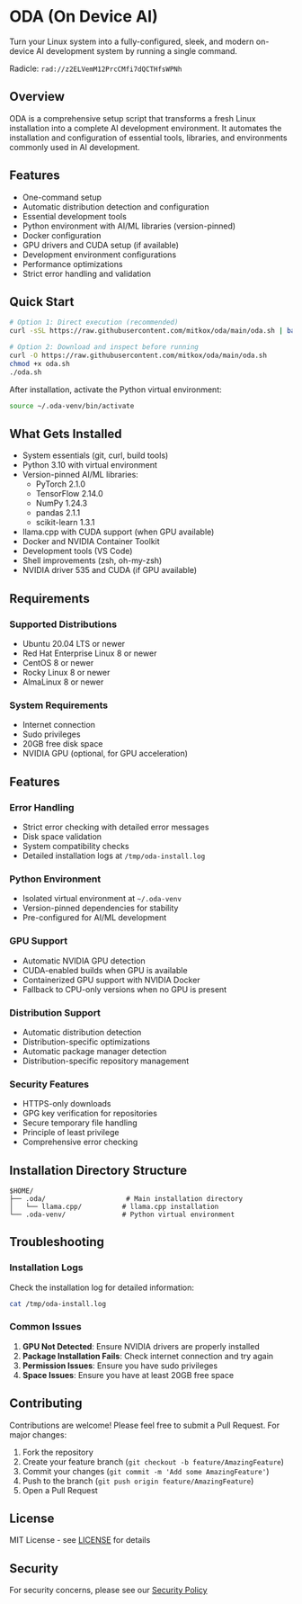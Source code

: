 # ODA (On Device AI)

Turn your Linux system into a fully-configured, sleek, and modern on-device AI development system by running a single command.

Radicle: `rad://z2ELVemM12PrcCMfi7dQCTHfsWPNh`

## Overview

ODA is a comprehensive setup script that transforms a fresh Linux installation into a complete AI development environment. It automates the installation and configuration of essential tools, libraries, and environments commonly used in AI development.

## Features

- One-command setup
- Automatic distribution detection and configuration
- Essential development tools
- Python environment with AI/ML libraries (version-pinned)
- Docker configuration
- GPU drivers and CUDA setup (if available)
- Development environment configurations
- Performance optimizations
- Strict error handling and validation

## Quick Start

```bash
# Option 1: Direct execution (recommended)
curl -sSL https://raw.githubusercontent.com/mitkox/oda/main/oda.sh | bash

# Option 2: Download and inspect before running
curl -O https://raw.githubusercontent.com/mitkox/oda/main/oda.sh
chmod +x oda.sh
./oda.sh
```

After installation, activate the Python virtual environment:
```bash
source ~/.oda-venv/bin/activate
```

## What Gets Installed

- System essentials (git, curl, build tools)
- Python 3.10 with virtual environment
- Version-pinned AI/ML libraries:
  - PyTorch 2.1.0
  - TensorFlow 2.14.0
  - NumPy 1.24.3
  - pandas 2.1.1
  - scikit-learn 1.3.1
- llama.cpp with CUDA support (when GPU available)
- Docker and NVIDIA Container Toolkit
- Development tools (VS Code)
- Shell improvements (zsh, oh-my-zsh)
- NVIDIA driver 535 and CUDA (if GPU available)

## Requirements

### Supported Distributions
- Ubuntu 20.04 LTS or newer
- Red Hat Enterprise Linux 8 or newer
- CentOS 8 or newer
- Rocky Linux 8 or newer
- AlmaLinux 8 or newer

### System Requirements
- Internet connection
- Sudo privileges
- 20GB free disk space
- NVIDIA GPU (optional, for GPU acceleration)

## Features

### Error Handling
- Strict error checking with detailed error messages
- Disk space validation
- System compatibility checks
- Detailed installation logs at `/tmp/oda-install.log`

### Python Environment
- Isolated virtual environment at `~/.oda-venv`
- Version-pinned dependencies for stability
- Pre-configured for AI/ML development

### GPU Support
- Automatic NVIDIA GPU detection
- CUDA-enabled builds when GPU is available
- Containerized GPU support with NVIDIA Docker
- Fallback to CPU-only versions when no GPU is present

### Distribution Support
- Automatic distribution detection
- Distribution-specific optimizations
- Automatic package manager detection
- Distribution-specific repository management

### Security Features
- HTTPS-only downloads
- GPG key verification for repositories
- Secure temporary file handling
- Principle of least privilege
- Comprehensive error checking

## Installation Directory Structure

```
$HOME/
├── .oda/                    # Main installation directory
│   └── llama.cpp/          # llama.cpp installation
└── .oda-venv/              # Python virtual environment
```

## Troubleshooting

### Installation Logs
Check the installation log for detailed information:
```bash
cat /tmp/oda-install.log
```

### Common Issues
1. **GPU Not Detected**: Ensure NVIDIA drivers are properly installed
2. **Package Installation Fails**: Check internet connection and try again
3. **Permission Issues**: Ensure you have sudo privileges
4. **Space Issues**: Ensure you have at least 20GB free space

## Contributing

Contributions are welcome! Please feel free to submit a Pull Request. For major changes:

1. Fork the repository
2. Create your feature branch (`git checkout -b feature/AmazingFeature`)
3. Commit your changes (`git commit -m 'Add some AmazingFeature'`)
4. Push to the branch (`git push origin feature/AmazingFeature`)
5. Open a Pull Request

## License

MIT License - see [LICENSE](LICENSE) for details

## Security

For security concerns, please see our [Security Policy](SECURITY.md)
